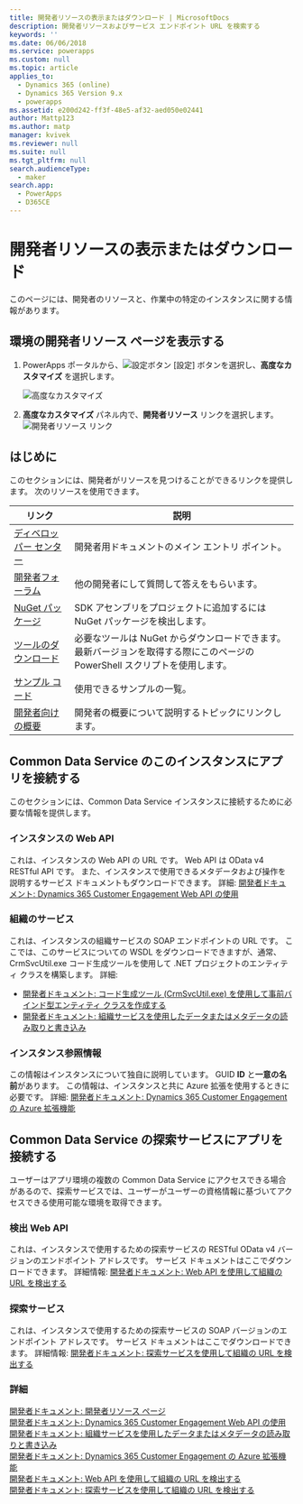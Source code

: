 ```yaml
---
title: 開発者リソースの表示またはダウンロード | MicrosoftDocs
description: 開発者リソースおよびサービス エンドポイント URL を検索する
keywords: ''
ms.date: 06/06/2018
ms.service: powerapps
ms.custom: null
ms.topic: article
applies_to:
  - Dynamics 365 (online)
  - Dynamics 365 Version 9.x
  - powerapps
ms.assetid: e200d242-ff3f-48e5-af32-aed050e02441
author: Mattp123
ms.author: matp
manager: kvivek
ms.reviewer: null
ms.suite: null
ms.tgt_pltfrm: null
search.audienceType:
  - maker
search.app:
  - PowerApps
  - D365CE
---
```

<!-- TODO: The Developer Resources page have to be updated to match this page -->

# <a name="view-or-download-developer-resources"></a>開発者リソースの表示またはダウンロード

このページには、開発者のリソースと、作業中の特定のインスタンスに関する情報があります。 

## <a name="view-the-developer-resources-page-for-your-environment"></a>環境の開発者リソース ページを表示する

1. PowerApps ポータルから、![設定ボタン](../../administrator/media/settings-button-nav-bar.png) [設定] ボタンを選択し、**高度なカスタマイズ** を選択します。

    ![高度なカスタマイズ](media/advanced-customizations-menu.png)

1. **高度なカスタマイズ** パネル内で、**開発者リソース** リンクを選択します。<br />![開発者リソース リンク](media/developer-resources-link.png)

## <a name="getting-started"></a>はじめに 

このセクションには、開発者がリソースを見つけることができるリンクを提供します。 次のリソースを使用できます。


|リンク |説明|
|---------|---------|
|[ディベロッパー センター](https://go.microsoft.com/fwlink/?LinkId=551006)|開発者用ドキュメントのメイン エントリ ポイント。|
|[開発者フォーラム](https://go.microsoft.com/fwlink/?LinkId=550993)|他の開発者にして質問して答えをもらいます。|
|[NuGet パッケージ](https://go.microsoft.com/fwlink/?LinkId=550994)|SDK アセンブリをプロジェクトに追加するには NuGet パッケージを検出します。|
|[ツールのダウンロード](https://go.microsoft.com/fwlink/?LinkID=512122)|必要なツールは NuGet からダウンロードできます。 最新バージョンを取得する際にこのページの PowerShell スクリプトを使用します。|
|[サンプル コード](https://go.microsoft.com/fwlink/?LinkId=553007)|使用できるサンプルの一覧。|
|[開発者向けの概要](https://go.microsoft.com/fwlink/?LinkId=550995)|開発者の概要について説明するトピックにリンクします。|

<!-- TODO update 512122 to go to https://docs.microsoft.com/dynamics365/customer-engagement/developer/download-tools-nuget -->


## <a name="connect-your-apps-to-this-instance-of-common-data-service"></a>Common Data Service のこのインスタンスにアプリを接続する

このセクションには、Common Data Service インスタンスに接続するために必要な情報を提供します。

### <a name="instance-web-api"></a>インスタンスの Web API

これは、インスタンスの Web API の URL です。 Web API は OData v4 RESTful API です。 また、インスタンスで使用できるメタデータおよび操作を説明するサービス ドキュメントもダウンロードできます。 詳細: [開発者ドキュメント: Dynamics 365 Customer Engagement Web API の使用](/dynamics365/customer-engagement/developer/use-microsoft-dynamics-365-web-api)

### <a name="organization-service"></a>組織のサービス

これは、インスタンスの組織サービスの SOAP エンドポイントの URL です。
ここでは、このサービスについての WSDL をダウンロードできますが、通常、CrmSvcUtil.exe コード生成ツールを使用して .NET プロジェクトのエンティティ クラスを構築します。 詳細: 
- [開発者ドキュメント: コード生成ツール (CrmSvcUtil.exe) を使用して事前バインド型エンティティ クラスを作成する](/dynamics365/customer-engagement/developer/org-service/create-early-bound-entity-classes-code-generation-tool)
- [開発者ドキュメント: 組織サービスを使用したデータまたはメタデータの読み取りと書き込み](/dynamics365/customer-engagement/developer/org-service/use-organization-service-read-write-data-metadata)

### <a name="instance-reference-information"></a>インスタンス参照情報

この情報はインスタンスについて独自に説明しています。 GUID **ID** と**一意の名前**があります。
この情報は、インスタンスと共に Azure 拡張を使用するときに必要です。
詳細: [開発者ドキュメント: Dynamics 365 Customer Engagement の Azure 拡張機能](/dynamics365/customer-engagement/developer/azure-extensions)

## <a name="connect-your-apps-to-the-common-data-service-discovery-service"></a>Common Data Service の探索サービスにアプリを接続する

ユーザーはアプリ環境の複数の Common Data Service にアクセスできる場合があるので、探索サービスでは、ユーザーがユーザーの資格情報に基づいてアクセスできる使用可能な環境を取得できます。

### <a name="discovery-web-api"></a>検出 Web API

これは、インスタンスで使用するための探索サービスの RESTful OData v4 バージョンのエンドポイント アドレスです。 サービス ドキュメントはここでダウンロードできます。
詳細情報: [開発者ドキュメント: Web API を使用して組織の URL を検出する](/dynamics365/customer-engagement/developer/webapi/discover-url-organization-web-api)


### <a name="discovery-service"></a>探索サービス

これは、インスタンスで使用するための探索サービスの SOAP バージョンのエンドポイント アドレスです。 サービス ドキュメントはここでダウンロードできます。
詳細情報: [開発者ドキュメント: 探索サービスを使用して組織の URL を検出する](/dynamics365/customer-engagement/developer/org-service/discover-url-organization-organization-service)
  
### <a name="more-information"></a>詳細

[開発者ドキュメント: 開発者リソース ページ](/dynamics365/customer-engagement/developer/developer-resources-page)<br />
[開発者ドキュメント: Dynamics 365 Customer Engagement Web API の使用](/dynamics365/customer-engagement/developer/use-microsoft-dynamics-365-web-api)<br />
[開発者ドキュメント: 組織サービスを使用したデータまたはメタデータの読み取りと書き込み](/dynamics365/customer-engagement/developer/org-service/use-organization-service-read-write-data-metadata)<br />
[開発者ドキュメント: Dynamics 365 Customer Engagement の Azure 拡張機能](/dynamics365/customer-engagement/developer/azure-extensions)<br />
[開発者ドキュメント: Web API を使用して組織の URL を検出する](/dynamics365/customer-engagement/developer/webapi/discover-url-organization-web-api)<br />
[開発者ドキュメント: 探索サービスを使用して組織の URL を検出する](/dynamics365/customer-engagement/developer/org-service/discover-url-organization-organization-service)
  


